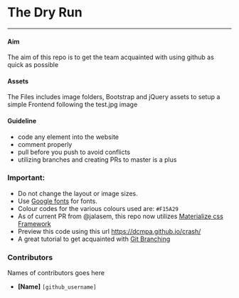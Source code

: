 # The Dry Run
----

#### Aim
The aim of this repo is to get the team acquainted with using github as quick as possible


#### Assets
The Files includes image folders, Bootstrap and jQuery assets to setup a simple Frontend following the test.jpg image


#### Guideline
- code any element into the website
- comment properly
- pull before you push to avoid conflicts
- utilizing branches and creating PRs to master is a plus

### Important:
- Do not change the layout or image sizes.
- Use [Google fonts](https://www.google.com/fonts) for fonts.
- Colour codes for the various colours used are:  `#F15A29`
- As of current PR from @jalasem, this repo now utilizes [Materialize css Framework](http://materializecss.com/)
- Preview this code using this url https://dcmpa.github.io/crash/
- A great tutorial to get acquainted with [Git Branching](https://learngitbranching.js.org/)


### Contributors
Names of contributors goes here
- **[Name]** `[github_username]`
